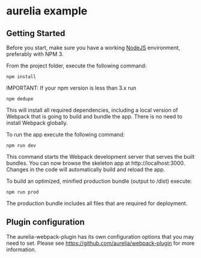# aurelia example

## Getting Started

Before you start, make sure you have a working [NodeJS](http://nodejs.org/) environment, preferably with NPM 3.

From the project folder, execute the following command:

```shell
npm install
```

IMPORTANT: If your npm version is less than 3.x run

```shell
npm dedupe
```

This will install all required dependencies, including a local version of Webpack that is going to
build and bundle the app. There is no need to install Webpack globally.

To run the app execute the following command:

```shell
npm run dev
```

This command starts the Webpack development server that serves the built bundles.
You can now browse the skeleton app at http://localhost:3000. Changes in the code
will automatically build and reload the app.

To build an optimized, minified production bundle (output to /dist) execute:

```shell
npm run prod
```

The production bundle includes all files that are required for deployment.


## Plugin configuration
The aurelia-webpack-plugin has its own configuration options that you may need to set.
Please see https://github.com/aurelia/webpack-plugin for more information.
